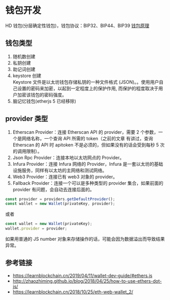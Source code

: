 # 钱包开发

HD 钱包(分层确定性钱包)，钱包协议：BIP32、BIP44、BIP39
[钱包原理](https://learnblockchain.cn/2018/09/28/hdwallet/)

## 钱包类型

1. 随机数创建
2. 私钥创建
3. 助记词创建
4. keystore 创建  
   Keystore 文件是以太坊钱包存储私钥的一种文件格式 (JSON)。。使用用户自己设置的密码来加密，以起到一定程度上的保护作用, 而保护的程度取决于用户加密该钱包的密码强度。
5. 脑记忆钱包(etherjs 5 已经移除)

## provider 类型

1. Etherscan Provider：连接 Etherscan API 的 provider，需要 2 个参数，一个是网络名称，一个查询 API 所需的 token（之前的文章 有讲过，查询 Etherscan 的 API 时 apitoken 不是必须的，但如果没有的话会受到每秒 5 次的调用限制）。
2. Json Rpc Provider：连接本地以太坊网点的 Provider。
3. Infura Provider：连接 Infura 网络的 Provider，Infura 是一套以太坊的基础设施服务，同样有以太坊的主网络和测试网络。
4. Web3 Provider：连接已有 web3 对象的 provider。
5. Fallback Provider：连接一个可以是多种类型的 provider 集合，如果前面的 provider 有问题，会自动去连接后面的。

```js
const provider = providers.getDefaultProvider();
const wallet = new Wallet(privateKey, provider);
```

或者
```js
const wallet = new Wallet(privateKey);
wallet.provider = provider;
```

如果用普通的 JS number 对象来存储操作的话，可能会因为数据溢出而导致结果异常。

## 参考链接

- https://learnblockchain.cn/2019/04/11/wallet-dev-guide/#ethers.js
- http://zhaozhiming.github.io/blog/2018/04/25/how-to-use-ethers-dot-js/
- https://learnblockchain.cn/2018/10/25/eth-web-wallet_2/
